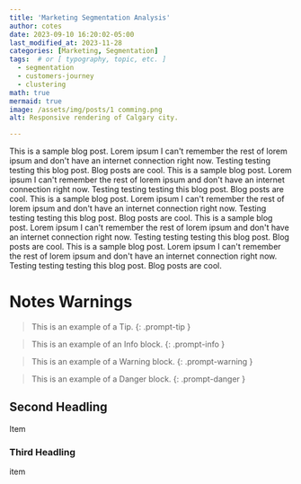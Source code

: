 ```yaml
---
title: 'Marketing Segmentation Analysis'
author: cotes
date: 2023-09-10 16:20:02-05:00
last_modified_at: 2023-11-28  
categories: [Marketing, Segmentation]
tags:  # or [ typography, topic, etc. ]
  - segmentation
  - customers-journey
  - clustering
math: true
mermaid: true
image: /assets/img/posts/1 comming.png
alt: Responsive rendering of Calgary city.

---
```





This is a sample blog post. Lorem ipsum I can't remember the rest of lorem ipsum and don't have an internet connection right now. Testing testing testing this blog post. Blog posts are cool. This is a sample blog post. Lorem ipsum I can't remember the rest of lorem ipsum and don't have an internet connection right now. Testing testing testing this blog post. Blog posts are cool. This is a sample blog post. Lorem ipsum I can't remember the rest of lorem ipsum and don't have an internet connection right now. Testing testing testing this blog post. Blog posts are cool. This is a sample blog post. Lorem ipsum I can't remember the rest of lorem ipsum and don't have an internet connection right now. Testing testing testing this blog post. Blog posts are cool. This is a sample blog post. Lorem ipsum I can't remember the rest of lorem ipsum and don't have an internet connection right now. Testing testing testing this blog post. Blog posts are cool. 


# Notes Warnings

> This is an example of a Tip.
{: .prompt-tip }

> This is an example of an Info block.
{: .prompt-info }

> This is an example of a Warning block.
{: .prompt-warning }

> This is an example of a Danger block.
{: .prompt-danger }


## Second Headling
Item

### Third Headling
item







